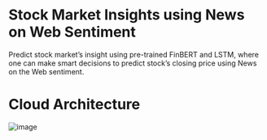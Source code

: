 # Stock Market Insights using News on Web Sentiment
Predict stock market’s insight using pre-trained FinBERT and LSTM, where one can make smart decisions to predict stock’s closing price using News on the Web sentiment.

# Cloud Architecture
![image](https://github.com/brijesh-hota/market-insights/assets/62698873/ca13ebb0-2b0d-4ea7-a211-767f6c18af31)

